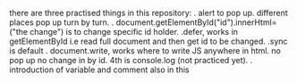 there are three practised things in this repository:
. alert to pop up. different places pop up turn by turn.
. document.getElementById("id").innerHtml=("the change") is to change specific id holder.
    .defer, works in getElementById i.e read full document and then get id to be changed.
    .sync is default
. document.write, works where to write JS anywhere in html. no pop up no change in by id.
4th is console.log (not practiced yet).
. introduction of variable and comment also in this
